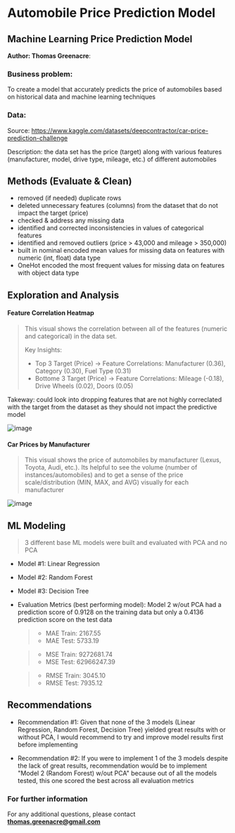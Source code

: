 # Automobile Price Prediction Model
## Machine Learning Price Prediction Model 

**Author: Thomas Greenacre**: 

### Business problem:

To create a model that accurately predicts the price of automobiles based on historical data and machine learning techniques


### Data:
Source: https://www.kaggle.com/datasets/deepcontractor/car-price-prediction-challenge


Description: the data set has the price (target) along with various features (manufacturer, model, drive type, mileage, etc.) of different automobiles


## Methods (Evaluate & Clean)
- removed (if needed) duplicate rows
- deleted unnecessary features (columns) from the dataset that do not impact the target (price)
- checked & address any missing data
- identified and corrected inconsistencies in values of categorical features
- identified and removed outliers (price > 43,000 and mileage > 350,000)
- built in nominal encoded mean values for missing data on features with numeric (int, float) data type
- OneHot encoded the most frequent values for missing data on features with object data type

## Exploration and Analysis

#### Feature Correlation Heatmap
> This visual shows the correlation between all of the features (numeric and categorical) in the data set. 
> 
> Key Insights:
  >- Top 3 Target (Price) -> Feature Correlations: Manufacturer (0.36), Category (0.30), Fuel Type (0.31)
  >- Bottome 3 Target (Price) -> Feature Correlations: Mileage (-0.18), Drive Wheels (0.02), Doors (0.05)

Takeway: could look into dropping features that are not highly correclated with the target from the dataset as they should not impact the predictive model

![image](https://user-images.githubusercontent.com/104700955/181682758-86655876-cae2-49a4-864e-90a1d707bde3.png)


#### Car Prices by Manufacturer
> This visual shows the price of automobiles by manufacturer (Lexus, Toyota, Audi, etc.). Its helpful to see the volume (number of instances/automobiles) and to get a sense of the price scale/distribution (MIN, MAX, and AVG) visually for each manufacturer

![image](https://user-images.githubusercontent.com/104700955/181682552-f5c61fe1-e0d0-42f9-81f8-209635d7f3fa.png)

## ML Modeling
> 3 different base ML models were built and evaluated with PCA and no PCA 
  - Model #1: Linear Regression
  - Model #2: Random Forest
  - Model #3: Decision Tree 

  - Evaluation Metrics (best performing model): Model 2 w/out PCA had a prediction score of 0.9128 on the training data but only a 0.4136 prediction score on the test data
    >-  MAE Train: 2167.55
    >-  MAE Test: 5733.19

    >-  MSE Train: 9272681.74
    >-  MSE Test: 62966247.39

    >-  RMSE Train: 3045.10
    >-  RMSE Test: 7935.12

## Recommendations

 - Recommendation #1: Given that none of the 3 models (Linear Regression, Random Forest, Decision Tree) yielded great results with or without PCA, I would recommend to try and improve model results first before implementing

 - Recommendation #2: If you were to implement 1 of the 3 models despite the lack of great results, recommendation would be to implement "Model 2 (Random Forest) w/out PCA" because out of all the models tested, this one scored the best across all evaluation metrics

### For further information


For any additional questions, please contact **thomas.greenacre@gmail.com**

